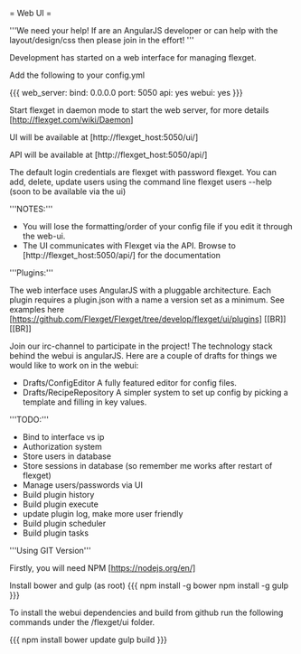 = Web UI =

'''We need your help! If are an AngularJS developer or can help with the layout/design/css then please join in the effort! '''

Development has started on a web interface for managing flexget.

Add the following to your config.yml

{{{
web_server:
  bind: 0.0.0.0
  port: 5050
api: yes
webui: yes
}}}

Start flexget in daemon mode to start the web server, for more details [http://flexget.com/wiki/Daemon]

UI will be available at [http://flexget_host:5050/ui/]

API will be available at [http://flexget_host:5050/api/]

The default login credentials are flexget with password flexget. You can add, delete, update users using the command line flexget users --help (soon to be available via the ui) 

'''NOTES:'''
- You will lose the formatting/order of your config file if you edit it through the web-ui.
- The UI communicates with Flexget via the API. Browse to [http://flexget_host:5050/api/] for the documentation


'''Plugins:'''

The web interface uses AngularJS with a pluggable architecture. Each plugin requires a plugin.json with a name a version set as a minimum. See examples here [https://github.com/Flexget/Flexget/tree/develop/flexget/ui/plugins]
[[BR]]
[[BR]]


Join our irc-channel to participate in the project! The technology stack behind the webui is angularJS.
Here are a couple of drafts for things we would like to work on in the webui:
- Drafts/ConfigEditor A fully featured editor for config files.
- Drafts/RecipeRepository A simpler system to set up config by picking a template and filling in key values.

'''TODO:'''

- Bind to interface vs ip
- Authorization system 
- Store users in database
- Store sessions in database (so remember me works after restart of flexget)
- Manage users/passwords via UI
- Build plugin history
- Build plugin execute
- update plugin log, make more user friendly
- Build plugin scheduler
- Build plugin tasks

'''Using GIT Version'''

Firstly, you will need NPM [https://nodejs.org/en/]

Install bower and gulp (as root)
{{{
 npm install -g bower
 npm install -g gulp
}}}

To install the webui dependencies and build from github run the following commands under the <github>/flexget/ui folder.

{{{
 npm install
 bower update
 gulp build
}}}

